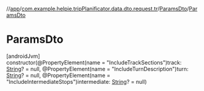 //[app](../../../index.md)/[com.example.helpie.tripPlanificator.data.dto.request.tr](../index.md)/[ParamsDto](index.md)/[ParamsDto](-params-dto.md)

# ParamsDto

[androidJvm]\
constructor(@PropertyElement(name = &quot;IncludeTrackSections&quot;)track: [String](https://kotlinlang.org/api/latest/jvm/stdlib/kotlin/-string/index.html)? = null, @PropertyElement(name = &quot;IncludeTurnDescription&quot;)turn: [String](https://kotlinlang.org/api/latest/jvm/stdlib/kotlin/-string/index.html)? = null, @PropertyElement(name = &quot;IncludeIntermediateStops&quot;)intermediate: [String](https://kotlinlang.org/api/latest/jvm/stdlib/kotlin/-string/index.html)? = null)
